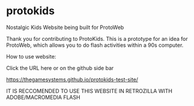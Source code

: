 # protokids
Nostalgic Kids Website being built for ProtoWeb

Thank you for contributing to ProtoKids. This is a prototype for an idea for ProtoWeb, which allows you to do flash activities within a 90s computer.

How to use website:

Click the URL here or on the github side bar

https://thegamesystems.github.io/protokids-test-site/

IT IS RECCOMENDED TO USE THIS WEBSITE IN RETROZILLA WITH ADOBE/MACROMEDIA FLASH
